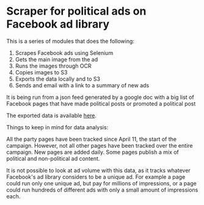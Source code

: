 # Scraper for political ads on Facebook ad library

This is a series of modules that does the following:

1) Scrapes Facebook ads using Selenium
2) Gets the main image from the ad
2) Runs the images through OCR 
3) Copies images to S3
4) Exports the data locally and to S3
5) Sends and email with a link to a summary of new ads

It is being run from a json feed generated by a google doc with a big list of Facebook pages that have made political posts or promoted a political post

The exported data is available [here](https://interactive.guim.co.uk/2019/04/fb-ad-data/fb-data.csv.gz). 

Things to keep in mind for data analysis:

All the party pages have been tracked since April 11, the start of the campaign. However, not all other pages have been tracked over the entire campaign. New pages are added daily. Some pages publish a mix of political and non-political ad content.

It is not possible to look at ad volume with this data, as it tracks whatever Facebook's ad library considers to be a unique ad. For example a page could run only one unique ad, but pay for millions of impressions, or a page could run hundreds of different ads with only a small amount of impressions each. 
